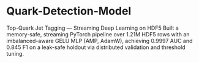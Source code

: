 # Quark-Detection-Model
Top-Quark Jet Tagging — Streaming Deep Learning on HDF5 Built a memory-safe, streaming PyTorch pipeline over 1.21M HDF5 rows with an imbalanced-aware GELU MLP (AMP, AdamW), achieving 0.9997 AUC and 0.845 F1 on a leak-safe holdout via distributed validation and threshold tuning.
